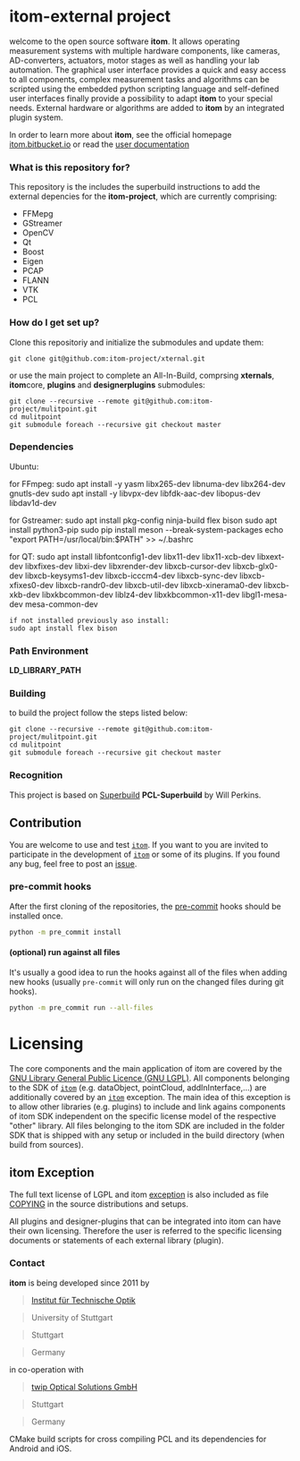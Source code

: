 # itom-external project #

welcome to the open source software **itom**. It allows operating measurement systems with multiple hardware components, like cameras, AD-converters, actuators, motor stages as well as handling your lab automation. The graphical user interface provides a quick and easy access to all components, complex measurement tasks and algorithms can be scripted using the embedded python scripting language and self-defined user interfaces finally provide a possibility to adapt **itom** to your special needs. External hardware or algorithms are added to **itom** by an integrated plugin system.

In order to learn more about **itom**, see the official homepage [itom.bitbucket.io](http://itom.bitbucket.io) or read the [user documentation](http://itom.bitbucket.io/latest/docs/)

### What is this repository for? ###

This repository is the includes the superbuild instructions to add the external depencies for the **itom-project**,
which are currently comprising:

* FFMepg
* GStreamer
* OpenCV
* Qt
* Boost
* Eigen
* PCAP
* FLANN
* VTK
* PCL


### How do I get set up? ###

Clone this repositoriy and initialize the submodules and update them:

    git clone git@github.com:itom-project/xternal.git

or use the main project to complete an All-In-Build, comprsing **xternals**, **itom**core, **plugins** and **designerplugins** submodules:

    git clone --recursive --remote git@github.com:itom-project/mulitpoint.git
    cd mulitpoint
    git submodule foreach --recursive git checkout master

### Dependencies ###

Ubuntu:

for FFmpeg:
    sudo apt install -y yasm libx265-dev libnuma-dev libx264-dev gnutls-dev
    sudo apt install -y libvpx-dev libfdk-aac-dev libopus-dev libdav1d-dev

for Gstreamer:
    sudo apt install pkg-config ninja-build flex bison
    sudo apt install python3-pip
    sudo pip install meson --break-system-packages
    echo "export PATH=/usr/local/bin:$PATH" >> ~/.bashrc

for QT:
    sudo apt install libfontconfig1-dev libx11-dev libx11-xcb-dev libxext-dev libxfixes-dev libxi-dev libxrender-dev libxcb-cursor-dev libxcb-glx0-dev libxcb-keysyms1-dev libxcb-icccm4-dev libxcb-sync-dev libxcb-xfixes0-dev libxcb-randr0-dev libxcb-util-dev libxcb-xinerama0-dev libxcb-xkb-dev libxkbcommon-dev liblz4-dev libxkbcommon-x11-dev libgl1-mesa-dev mesa-common-dev

    if not installed previously aso install:
    sudo apt install flex bison

### Path Environment ###
**LD_LIBRARY_PATH**

### Building ###
to build the project follow the steps listed below:

    git clone --recursive --remote git@github.com:itom-project/mulitpoint.git
    cd mulitpoint
    git submodule foreach --recursive git checkout master
    
### Recognition ###
This project is based on [Superbuild](https://github.com/willperkins/pcl-superbuild) **PCL-Superbuild** by Will Perkins.


## Contribution

You are welcome to use and test [``itom``](https://itom-project.github.io/ "``itom``"). If you want to you are invited to participate in the development of [``itom``](https://itom-project.github.io/ "``itom``") or some of its plugins. If you found any bug, feel free to post an [issue](https://github.com/itom-project/itom/issues "issue").

### pre-commit hooks
After the first cloning of the repositories, the [pre-commit](https://pre-commit.com/ "pre-commit") hooks should be installed once.
```bash
python -m pre_commit install
```
#### (optional) run against all files
It's usually a good idea to run the hooks against all of the files when adding new hooks (usually ``pre-commit`` will only run on the changed files during git hooks).
```bash
python -m pre_commit run --all-files
```

# Licensing
The core components and the main application of itom are covered by the [GNU Library General Public Licence (GNU LGPL)](https://github.com/itom-project/itom/blob/master/COPYING.txt "GNU Library General Public Licence (GNU LGPL)"). All components belonging to the SDK of [``itom``](https://itom-project.github.io/ "``itom``") (e.g. dataObject, pointCloud, addInInterface,…) are additionally covered by an [``itom``](https://itom-project.github.io/ "``itom``") exception. The main idea of this exception is to allow other libraries (e.g. plugins) to include and link agains components of itom SDK independent on the specific license model of the respective "other" library. All files belonging to the itom SDK are included in the folder SDK that is shipped with any setup or included in the build directory (when build from sources).

## itom Exception
The full text license of LGPL and itom [exception](https://github.com/itom-project/itom/blob/master/LGPL_EXCEPTION.txt "exception") is also included as file [COPYING](https://github.com/itom-project/itom/blob/master/COPYING.txt "COPYING") in the source distributions and setups.

All plugins and designer-plugins that can be integrated into itom can have their own licensing. Therefore the user is referred to the specific licensing documents or statements of each external library (plugin).



### Contact ###

**itom** is being developed since 2011 by

> [Institut für Technische Optik](http://www.uni-stuttgart.de/ito)

> University of Stuttgart

> Stuttgart

> Germany

in co-operation with 
> [twip Optical Solutions GmbH](http://www.twip-os.com)

> Stuttgart

> Germany


CMake build scripts for cross compiling PCL and its dependencies for Android and iOS.    